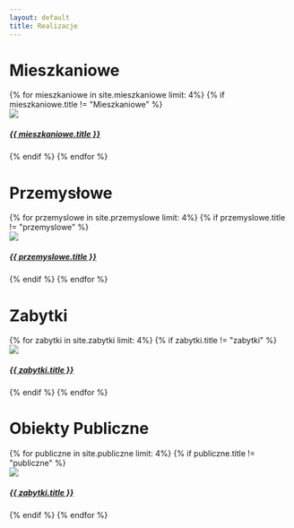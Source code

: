 ```yaml
---
layout: default
title: Realizacje
---
```


<div class="container-fluid no-padding text-dark text-center text-uppercase mt-4 pt-navbar">
    <div class="container-fluid">
        <h1>Mieszkaniowe</h1>
        <div class="row">
            {% for mieszkaniowe in site.mieszkaniowe limit: 4%}
                {% if mieszkaniowe.title != "Mieszkaniowe" %}  
                    <div class="col-xl-3 col-lg-6 col-12">
                        <div class="grd">
                            <a href="{{ site.baseurl }}{{ mieszkaniowe.url }}">
                            <picture>
                                <source srcset="{{ site.baseurl }}/assets/img/800x600{{ mieszkaniowe.feat-img }}" media="(min-width: 1400px)">
                                <img class="img-fluid w-100 rounded-top" src="{{ site.baseurl }}/assets/img/800x600{{ mieszkaniowe.feat-img }}" style="object-fit: cover;">
                            </picture>
                            <h5 class="capitalize text-dark pt-2 pb-3">{{ mieszkaniowe.title }}</h5>
                            </a>
                        </div>
                    </div>
                {% endif %}
            {% endfor %}
        </div>
    </div>
        <div class="container-fluid div-contrast text-white">
        <h1>Przemysłowe</h1>
        <div class="row">
            {% for przemyslowe in site.przemyslowe limit: 4%}
                {% if przemyslowe.title != "przemyslowe" %}
                    <div class="col-xl-3 col-lg-6 col-12">
                        <div class="grd-dark">
                            <a href="{{ site.baseurl }}{{ przemyslowe.url }}">
                            <picture>
                                <source srcset="{{ site.baseurl }}/assets/img/800x600{{ przemyslowe.feat-img }}" media="(min-width: 1400px)">
                                <img class="img-fluid w-100 rounded-top" src="{{ site.baseurl }}/assets/img/800x600{{ przemyslowe.feat-img }}" style="object-fit: cover;">
                            </picture>
                            <h5 class="capitalize text-white pt-2 pb-3">{{ przemyslowe.title }}</h5>
                            </a>
                        </div>
                    </div>
                {% endif %}
            {% endfor %}
        </div>
    </div>
    <div class="container-fluid">
        <h1>Zabytki</h1>
            {% for zabytki in site.zabytki limit: 4%}
                {% if zabytki.title != "zabytki" %}
                    <div class="col-xl-3 col-lg-6 col-12">
                        <div class="grd">
                            <a href="{{ site.baseurl }}{{ zabytki.url }}">
                            <picture>
                                <source srcset="{{ site.baseurl }}/assets/img/800x600{{ zabytki.feat-img }}" media="(min-width: 1400px)">
                                <img class="img-fluid w-100 rounded-top" src="{{ site.baseurl }}/assets/img/800x600{{ zabytki.feat-img }}" style="object-fit: cover;">
                            </picture>
                            <h5 class="capitalize text-dark pt-2 pb-3">{{ zabytki.title }}</h5>
                            </a>
                        </div>
                    </div>
                {% endif %}
            {% endfor %}
        </div>
    <div class="container-fluid div-contrast text-white">
        <h1>Obiekty Publiczne</h1>
        {% for publiczne in site.publiczne limit: 4%}
                {% if publiczne.title != "publiczne" %}
                    <div class="col-xl-3 col-lg-6 col-12">
                        <div class="grd-dark">
                            <a href="{{ site.baseurl }}{{ zabytki.url }}">
                            <picture>
                                <source srcset="{{ site.baseurl }}/assets/img/800x600{{ zabytki.feat-img }}" media="(min-width: 1400px)">
                                <img class="img-fluid w-100 rounded-top" src="{{ site.baseurl }}/assets/img/800x600{{ zabytki.feat-img }}" style="object-fit: cover;">
                            </picture>
                            <h5 class="capitalize text-white pt-2 pb-3">{{ zabytki.title }}</h5>
                            </a>
                        </div>
                    </div>
                {% endif %}
        {% endfor %}
    </div>
</div>